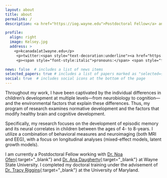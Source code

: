 ```yaml
---
layout: about
title: about
permalink: /
description: <a href="https://iog.wayne.edu">Postdoctoral Fellow</a> and lover of the brain and coffee.

profile:
  align: right
  image: Kelsey.jpg
  address: >
    <p>kcanada[at]wayne.edu</p>
     <p>twitter:<span style="text-decoration:underline"><a href="https://twitter.com/kelseylcanada" target="_blank" rel="noopener">@kelseylcanada</a></p>
     <p><span style="font-style:italic">pronouns:</span> <span style="font-weight:bold;font-style:italic">she/her</span></p>

news: false  # includes a list of news items
selected_papers: true # includes a list of papers marked as "selected={true}"
social: true  # includes social icons at the bottom of the page
---
```


Throughout my work, I have been captivated by the individual differences in children’s development at multiple levels—from neurobiology to cognition—and the environmental factors that explain these differences. Thus, my program of research examines normative development and the factors that modify healthy brain and cognitive development. 

Specifically, my research focuses on the development of episodic memory and its neural correlates in children between the ages of 4- to 8-years. I utilize a combination of behavioral measures and neuroimaging (both MRI and EEG), with a focus on longitudinal analyses (mixed-effect models, latent growth models).

I am currently a Postdoctoral Fellow working with [Dr. Noa Ofen](http://ofenlab.wayne.edu){:target="\_blank"} and [Dr. Ana Daugherty](https://s.wayne.edu/healthyaging/){:target="\_blank"} at Wayne State University. I completed my doctoral training under the advisement of [Dr. Tracy Riggins](http://ncdl.umd.edu){:target="\_blank"} at the University of Maryland. 

